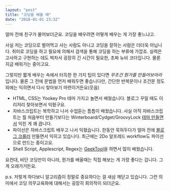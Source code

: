 ```yaml
---
layout: "post"
title: "코딩을 배울 때"
date: "2018-01-01 23:32"
---
```


얼마 전에 친구가 물어보더군요. 코딩을 배우려면 어떻게 배우는 게 가장 좋느냐고.

사실 저는 코딩으로 벌어먹고 사는 사람도 아니고 코딩을 잘하는 사람은 더더욱 아닙니다. 취미로 코딩을 하고 필요에 의해서 검색을 통해 코딩을 하는 부류에 가깝죠. 실력은 고사하고 구현하는 데도 벅차서 굉장히 긴 시간이 필요한, 초짜 뉴비 코더입니다. 물론 지금 배워가는 중이고요.

그렇지만 짧게 배우는 속에서 터득한 한 가지 팁이 있다면 *무조건 뭔가를 만들어보아라* 입니다. 물론 그 전에 문법을 먼저 배워두면 좋습니다만, 간단한 반복문이나 조건문 정도 외에는 익히면서 다시 찾아보기 마련이거든요(웃음)

- HTML, CSS는 Yookey Pro 테마 가지고 놀면서 배웠습니다. 블로그 꾸밀 때도 이리저리 찾아보면서 익혔구요.
- 자바스크립트는 복학하고 나서 수업듣는 틈틈이 배웠습니다. 사실 아직 자바스크립트는 뭘 처음부터 만들기보다는 Winterboard/Cydget/GroovyLock [테마 만들면서](http://canor.tistory.com/485) 익힌 게 꽤 큽니다.
- 파이선은 자바스크립트 배우고 나서 익혔습니다. 한동안 묵혀두다가 얼마 전에 [블로그 크롤러](http://canor.cf/2017/12/10/블로그-포스트를-공유하는-크롤러를-만들었습니다만/) 만들면서 익히고 있습니다. 최근에는 2Do 알프레드 workflow도 파이선으로 만드는 중이고요.
- Shell Script, Applescript, Regex는 [GeekTool](https://canor.cf/2016/06/25/GeekTool/)을 하면서 많이 배웠습니다.

요컨대, 비단 코딩만이 아니라, 뭔가를 배울때는 직접 해보는 게 가장 좋다는 겁니다. 그게 오래가거든요.

p.s. 저렇게 하다보니 알고리즘이 정말로 중요하다는 걸 새삼 깨닫고 있습니다. 그런 의미에서 코딩 의무교육화에 대해서는 굉장히 회의적이 되더군요.